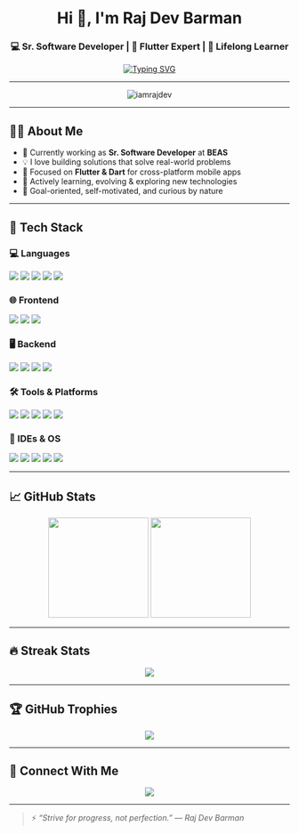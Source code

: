<h1 align="center">Hi 👋, I'm Raj Dev Barman</h1>
<h3 align="center">💻 Sr. Software Developer | 📱 Flutter Expert | 🌱 Lifelong Learner</h3>

<p align="center">
<a href="https://github.com/DenverCoder1/readme-typing-svg">
  <img src="https://readme-typing-svg.herokuapp.com?font=Fira+Code&size=22&duration=2500&pause=1000&color=00ADB5&center=true&vCenter=true&width=600&lines=Passionate+Self+Learner;Flutter+%7C+Dart+%7C+TypeScript+%7C+Python;Always+Learning+New+Things" alt="Typing SVG" />
</a>

</p>

---

<p align="center">
  <img src="https://komarev.com/ghpvc/?username=iamrajdev&label=Profile+Views&color=0e75b6&style=flat" alt="iamrajdev" />
</p>

---

## 🧑‍💻 About Me

- 🔭 Currently working as **Sr. Software Developer** at **BEAS**
- 💡 I love building solutions that solve real-world problems
- 📱 Focused on **Flutter & Dart** for cross-platform mobile apps
- 🌱 Actively learning, evolving & exploring new technologies
- 🎯 Goal-oriented, self-motivated, and curious by nature

---

## 🚀 Tech Stack

### 💻 Languages
<p>
  <img src="https://img.shields.io/badge/Dart-0175C2?style=for-the-badge&logo=dart&logoColor=white"/>
  <img src="https://img.shields.io/badge/JavaScript-F7DF1E?style=for-the-badge&logo=javascript&logoColor=black"/>
  <img src="https://img.shields.io/badge/TypeScript-007ACC?style=for-the-badge&logo=typescript&logoColor=white"/>
  <img src="https://img.shields.io/badge/Java-ED8B00?style=for-the-badge&logo=java&logoColor=white"/>
  <img src="https://img.shields.io/badge/Kotlin-7F52FF?style=for-the-badge&logo=kotlin&logoColor=white"/>
</p>

### 🌐 Frontend
<p>
  <img src="https://img.shields.io/badge/HTML5-E34F26?style=for-the-badge&logo=html5&logoColor=white"/>
  <img src="https://img.shields.io/badge/CSS3-1572B6?style=for-the-badge&logo=css3&logoColor=white"/>
  <img src="https://img.shields.io/badge/Angular-DD0031?style=for-the-badge&logo=angular&logoColor=white"/>
</p>

### 🖥 Backend
<p>
  <img src="https://img.shields.io/badge/Node.js-339933?style=for-the-badge&logo=nodedotjs&logoColor=white"/>
  <img src="https://img.shields.io/badge/Laravel-F9322C?style=for-the-badge&logo=laravel&logoColor=white"/>
  <img src="https://img.shields.io/badge/Flask-000000?style=for-the-badge&logo=flask&logoColor=white"/>
  <img src="https://img.shields.io/badge/Django-092E20?style=for-the-badge&logo=django&logoColor=white"/>
</p>

### 🛠 Tools & Platforms
<p>
  <img src="https://img.shields.io/badge/Git-F05032?style=for-the-badge&logo=git&logoColor=white"/>
  <img src="https://img.shields.io/badge/GitHub-181717?style=for-the-badge&logo=github&logoColor=white"/>
  <img src="https://img.shields.io/badge/Google%20Sheets-34A853?style=for-the-badge&logo=google-sheets&logoColor=white"/>
  <img src="https://img.shields.io/badge/Markdown-000000?style=for-the-badge&logo=markdown&logoColor=white"/>
  <img src="https://img.shields.io/badge/Stack%20Overflow-F58025?style=for-the-badge&logo=stackoverflow&logoColor=white"/>
</p>

### 🧰 IDEs & OS
<p>
  <img src="https://img.shields.io/badge/VS%20Code-007ACC?style=for-the-badge&logo=visual-studio-code&logoColor=white"/>
  <img src="https://img.shields.io/badge/Android%20Studio-3DDC84?style=for-the-badge&logo=android-studio&logoColor=white"/>
  <img src="https://img.shields.io/badge/Linux-FCC624?style=for-the-badge&logo=linux&logoColor=black"/>
  <img src="https://img.shields.io/badge/Ubuntu-E95420?style=for-the-badge&logo=ubuntu&logoColor=white"/>
  <img src="https://img.shields.io/badge/Windows-0078D6?style=for-the-badge&logo=windows&logoColor=white"/>
</p>

---

## 📈 GitHub Stats

<p align="center">
  <img src="https://github-readme-stats.vercel.app/api?username=iamrajdev&show_icons=true&theme=algolia&count_private=true" height="180" />
  <img src="https://github-readme-stats.vercel.app/api/top-langs/?username=iamrajdev&layout=compact&theme=algolia" height="180" />
</p>

---

## 🔥 Streak Stats

<p align="center">
  <img src="https://github-readme-streak-stats.herokuapp.com/?user=iamrajdev&theme=algolia"/>
</p>

---

## 🏆 GitHub Trophies

<p align="center">
  <img src="https://github-profile-trophy.vercel.app/?username=iamrajdev&theme=algolia&row=1&column=7"/>
</p>

---

## 🤝 Connect With Me

<p align="center">
  <a href="https://github.com/iamrajdev"><img src="https://img.shields.io/badge/GitHub-181717?style=for-the-badge&logo=github&logoColor=white"></a>
</p>

---

> ⚡ *“Strive for progress, not perfection.”* — *Raj Dev Barman*


<!-- Last updated on: 06/05/2025 -->

